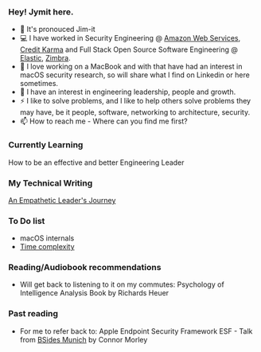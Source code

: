 ### Hey! Jymit here.
<!--
**Jymit/jymit** is a ✨ _special_ ✨ repository because its `README.md` (this file) appears on your GitHub profile
Here are some ideas to get you started:
- 👯 I’m looking to collaborate on 
- 🤔 I’m looking for help with
- 😄 Pronouns:
-->
- 🤔 It's pronouced Jim-it
- 💻 I have worked in Security Engineering @ [Amazon Web Services](https://aws.amazon.com/security/), [Credit Karma](https://www.creditkarma.com/) and Full Stack Open Source Software Engineering @ [Elastic](https://www.elastic.co/), [Zimbra](https://www.zimbra.com/).
- 🌱 I love working on a MacBook and with that have had an interest in macOS security research, so will share what I find on Linkedin or here sometimes.
- 💬 I have an interest in engineering leadership, people and growth.
- ⚡ I like to solve problems, and I like to help others solve problems they may have, be it people, software, networking to architecture, security.
- 📫 How to reach me - Where can you find me first?

### Currently Learning
How to be an effective and better Engineering Leader

### My Technical Writing
[An Empathetic Leader's Journey](https://jymit.substack.com/)

### To Do list 
- macOS internals 
- [Time complexity](https://adrianmejia.com/how-to-find-time-complexity-of-an-algorithm-code-big-o-notation)
  
### Reading/Audiobook recommendations
- Will get back to listening to it on my commutes: Psychology of Intelligence Analysis Book by Richards Heuer

### Past reading
- For me to refer back to: Apple Endpoint Security Framework ESF - Talk from [BSides Munich](https://youtu.be/XNFU9296_r0?t=139) by Connor Morley
